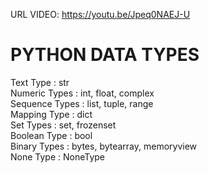 URL VIDEO: https://youtu.be/Jpeq0NAEJ-U
# PYTHON DATA TYPES
Text Type              : str <br>
Numeric Types    : int, float, complex <br>
Sequence Types  : list, tuple, range <br>
Mapping Type      : dict <br>
Set Types              : set, frozenset <br>
Boolean Type       : bool <br>
Binary Types        : bytes, bytearray, memoryview <br>
None Type            : NoneType <br>
